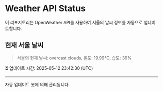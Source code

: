 
# Weather API Status

이 리포지토리는 OpenWeather API를 사용하여 서울의 날씨 정보를 자동으로 업데이트합니다.

## 현재 서울 날씨
> 서울의 현재 날씨: overcast clouds, 온도: 19.99°C, 습도: 39%

⏳ 업데이트 시간: 2025-05-12 23:42:30 (UTC)

---
자동 업데이트 봇에 의해 관리됩니다.
